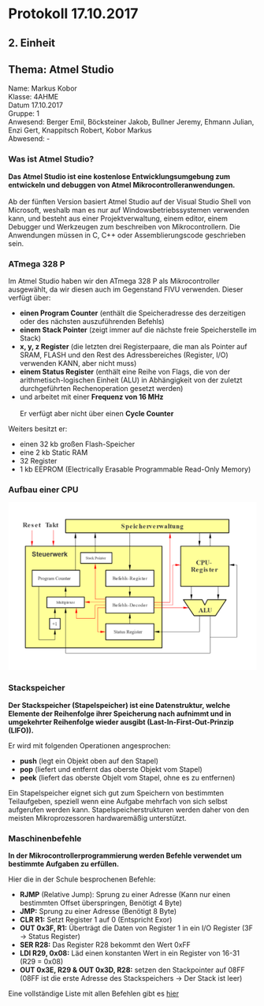# Protokoll 17.10.2017

## 2. Einheit
## Thema: Atmel Studio

Name: Markus Kobor  <br>
Klasse: 4AHME  <br>
Datum 17.10.2017  <br>
Gruppe: 1  <br>
Anwesend: Berger Emil, Böcksteiner Jakob, Bullner Jeremy, Ehmann Julian, Enzi Gert, Knappitsch Robert, Kobor Markus  <br>
Abwesend: -  <br>

### Was ist Atmel Studio?

**Das Atmel Studio ist eine kostenlose Entwicklungsumgebung zum entwickeln und debuggen von Atmel Mikrocontrolleranwendungen.** <br> <br>
Ab der fünften Version basiert Atmel Studio auf der Visual Studio Shell von Microsoft, weshalb man es nur auf Windowsbetriebssystemen verwenden kann, und besteht aus einer Projektverwaltung, einem editor, einem Debugger und Werkzeugen zum beschreiben von Mikrocontrollern. Die Anwendungen müssen in C, C++ oder Assemblierungscode geschrieben sein.

### ATmega 328 P

Im Atmel Studio haben wir den ATmega 328 P als Mikrocontroller ausgewählt, da wir diesen auch im Gegenstand FIVU verwenden.
Dieser verfügt über: <br>
* **einen Program Counter** (enthält die Speicheradresse des derzeitigen oder des nächsten auszuführenden Befehls)
* **einem Stack Pointer** (zeigt immer auf die nächste freie Speicherstelle im Stack)
* **x, y, z Register** (die letzten drei Registerpaare, die man als Pointer auf SRAM,
FLASH und den Rest des Adressbereiches (Register, I/O) verwenden KANN,
aber nicht muss)
* **einem Status Register** (enthält eine Reihe von Flags, die von der arithmetisch-logischen Einheit (ALU) in Abhängigkeit von der zuletzt durchgeführten Rechenoperation gesetzt werden)
* und arbeitet mit einer **Frequenz von 16 MHz** <br> <br>
Er verfügt aber nicht über einen **Cycle Counter** <br>

Weiters besitzt er: <br>
* einen 32 kb großen Flash-Speicher
* eine 2 kb Static RAM
* 32 Register
* 1 kb EEPROM (Electrically Erasable Programmable Read-Only Memory)

### Aufbau einer CPU

![CPU](/kobmam14/CPU.png)

### Stackspeicher

**Der Stackspeicher (Stapelspeicher) ist eine Datenstruktur, welche Elemente der Reihenfolge ihrer Speicherung nach aufnimmt und in umgekehrter Reihenfolge wieder ausgibt (Last-In-First-Out-Prinzip (LIFO)).**

Er wird mit folgenden Operationen angesprochen:

* **push** (legt ein Objekt oben auf den Stapel)
* **pop** (liefert und entfernt das oberste Objekt vom Stapel)
* **peek** (liefert das oberste Objelt vom Stapel, ohne es zu entfernen)

Ein Stapelspeicher eignet sich gut zum Speichern von bestimmten Teilaufgeben, speziell wenn eine Aufgabe mehrfach von sich selbst aufgerufen werden kann. Stapelspeicherstrukturen werden daher von den meisten Mikroprozessoren hardwaremäßig unterstützt.

### Maschinenbefehle

**In der Mikrocontrollerprogrammierung werden Befehle verwendet um bestimmte Aufgaben zu erfüllen.**

Hier die in der Schule besprochenen Befehle:

* **RJMP** (Relative Jump): Sprung zu einer Adresse (Kann nur einen bestimmten Offset überspringen, Benötigt 4 Byte)
* **JMP:** Sprung zu einer Adresse (Benötigt 8 Byte)
* **CLR R1:** Setzt Register 1 auf 0 (Entspricht Exor)
* **OUT 0x3F, R1:** Überträgt die Daten von Register 1 in ein I/O Register (3F -> Status Register)
* **SER R28:** Das Register R28 bekommt den Wert 0xFF
* **LDI R29, 0x08:** Läd einen konstanten Wert in ein Register von 16-31 (R29 = 0x08)
* **OUT 0x3E, R29 & OUT 0x3D, R28:** setzen den Stackpointer auf 08FF (08FF ist die erste Adresse des Stackspeichers -> Der Stack ist leer)

Eine vollständige Liste mit allen Befehlen gibt es [hier](http://www.atmel.com/webdoc/avrassembler/avrassembler.wb_RJMP.html)
